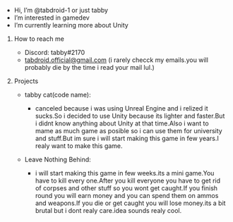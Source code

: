 - Hi, I’m @tabdroid-1 or just tabby
- I’m interested in gamedev
- I’m currently learning more about Unity
1. How to reach me
   - Discord: tabby#2170
   - tabdroid.official@gmail.com (i rarely checck my emails.you will probably die by the time i read your mail lul.)

2. Projects
   - tabby cat(code name): 
       - canceled because i was using Unreal Engine and i relized it sucks.So i decided to use Unity because its lighter and faster.But i didnt know anything about Unity at that time.Also i want to mame as much game as posible so i can use them for university and stuff.But im sure i will start making this game in few years.I realy want to make this game.

   - Leave Nothing Behind: 
       - i will start making this game in few weeks.its a mini game.You have to kill every one.After you kill everyone you have to get rid of corpses and other stuff so you wont get caught.If you finish round you will earn money and you can spend them on ammos and weapons.If you die or get caught you will lose money.its a bit brutal but i dont realy care.idea sounds realy cool.
  

